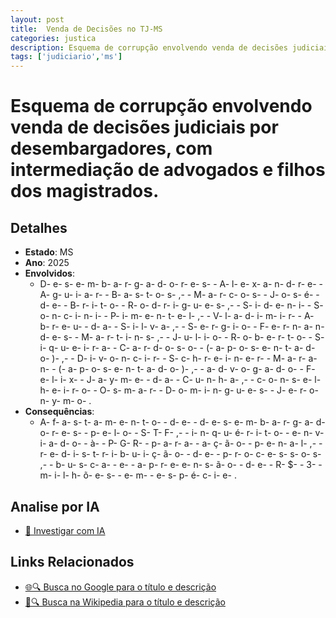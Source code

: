 ```yaml
---
layout: post
title:  Venda de Decisões no TJ-MS
categories: justica
description: Esquema de corrupção envolvendo venda de decisões judiciais por desembargadores✧  com intermediação de advogados e filhos dos magistrados.Desembargadores Alexandre Aguiar Bastos✧  Marcos José de Brito Rodrigues✧  Sideni Soncini Pimentel✧  Vladimir Abreu da Silva✧  Sergio Fernandes Martins✧  Julio Roberto Siqueira Cardoso (aposentado)✧  Divoncir Schreiner Maran (aposentado)✧  advogado Felix Jayme da Cunha✧  conselheiro Osmar Domingues Jeronymo.
tags: ['judiciario','ms']
---
```


# Esquema de corrupção envolvendo venda de decisões judiciais por desembargadores, com intermediação de advogados e filhos dos magistrados.

## Detalhes
- **Estado**: MS
- **Ano**: 2025
- **Envolvidos**:
  - D- e- s- e- m- b- a- r- g- a- d- o- r- e- s-  - A- l- e- x- a- n- d- r- e-  - A- g- u- i- a- r-  - B- a- s- t- o- s- ,-  - M- a- r- c- o- s-  - J- o- s- é-  - d- e-  - B- r- i- t- o-  - R- o- d- r- i- g- u- e- s- ,-  - S- i- d- e- n- i-  - S- o- n- c- i- n- i-  - P- i- m- e- n- t- e- l- ,-  - V- l- a- d- i- m- i- r-  - A- b- r- e- u-  - d- a-  - S- i- l- v- a- ,-  - S- e- r- g- i- o-  - F- e- r- n- a- n- d- e- s-  - M- a- r- t- i- n- s- ,-  - J- u- l- i- o-  - R- o- b- e- r- t- o-  - S- i- q- u- e- i- r- a-  - C- a- r- d- o- s- o-  - (- a- p- o- s- e- n- t- a- d- o- )- ,-  - D- i- v- o- n- c- i- r-  - S- c- h- r- e- i- n- e- r-  - M- a- r- a- n-  - (- a- p- o- s- e- n- t- a- d- o- )- ,-  - a- d- v- o- g- a- d- o-  - F- e- l- i- x-  - J- a- y- m- e-  - d- a-  - C- u- n- h- a- ,-  - c- o- n- s- e- l- h- e- i- r- o-  - O- s- m- a- r-  - D- o- m- i- n- g- u- e- s-  - J- e- r- o- n- y- m- o- .
- **Consequências**:
  - A- f- a- s- t- a- m- e- n- t- o-  - d- e-  - d- e- s- e- m- b- a- r- g- a- d- o- r- e- s-  - p- e- l- o-  - S- T- F- ,-  - i- n- q- u- é- r- i- t- o-  - e- n- v- i- a- d- o-  - à-  - P- G- R-  - p- a- r- a-  - a- ç- ã- o-  - p- e- n- a- l- ,-  - r- e- d- i- s- t- r- i- b- u- i- ç- ã- o-  - d- e-  - p- r- o- c- e- s- s- o- s- ,-  - b- u- s- c- a-  - e-  - a- p- r- e- e- n- s- ã- o-  - d- e-  - R- $-  - 3-  - m- i- l- h- õ- e- s-  - e- m-  - e- s- p- é- c- i- e- .

## Analise por IA
- [🤖 Investigar com IA](https://www.perplexity.ai/search?q=Venda%20de%20Decis%C3%B5es%20no%20TJ-MS%20Esquema%20de%20corrup%C3%A7%C3%A3o%20envolvendo%20venda%20de%20decis%C3%B5es%20judiciais%20por%20desembargadores%2C%20com%20intermedia%C3%A7%C3%A3o%20de%20advogados%20e%20filhos%20dos%20magistrados.%20MS)

## Links Relacionados
- [🌐🔍 Busca no Google para o título e descrição](https://www.google.com/search?q=Venda%20de%20Decis%C3%B5es%20no%20TJ-MS%20Esquema%20de%20corrup%C3%A7%C3%A3o%20envolvendo%20venda%20de%20decis%C3%B5es%20judiciais%20por%20desembargadores%2C%20com%20intermedia%C3%A7%C3%A3o%20de%20advogados%20e%20filhos%20dos%20magistrados.%20MS)
- [📖🔍 Busca na Wikipedia para o título e descrição](https://pt.wikipedia.org/w/index.php?search=Venda%20de%20Decis%C3%B5es%20no%20TJ-MS%20Esquema%20de%20corrup%C3%A7%C3%A3o%20envolvendo%20venda%20de%20decis%C3%B5es%20judiciais%20por%20desembargadores%2C%20com%20intermedia%C3%A7%C3%A3o%20de%20advogados%20e%20filhos%20dos%20magistrados.%20MS)

